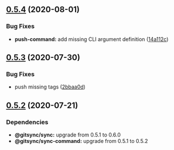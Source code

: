 ## [0.5.4](https://github.com/gitsync-pkg/gitsync-push-command/compare/v0.5.3...v0.5.4) (2020-08-01)


### Bug Fixes

* **push-command:** add missing CLI argument definition ([14a112c](https://github.com/gitsync-pkg/gitsync-push-command/commit/14a112c7fbb39f96cc1cbd8207adba2977302062))

## [0.5.3](https://github.com/gitsync-pkg/gitsync-push-command/compare/v0.5.2...v0.5.3) (2020-07-30)


### Bug Fixes

* push missing tags ([2bbaa0d](https://github.com/gitsync-pkg/gitsync-push-command/commit/2bbaa0d5c35225398d88732fec22080185eb5a4e))

## [0.5.2](https://github.com/gitsync-pkg/gitsync-push-command/compare/v0.5.1...v0.5.2) (2020-07-21)





### Dependencies

* **@gitsync/sync:** upgrade from 0.5.1 to 0.6.0
* **@gitsync/sync-command:** upgrade from 0.5.1 to 0.5.2
